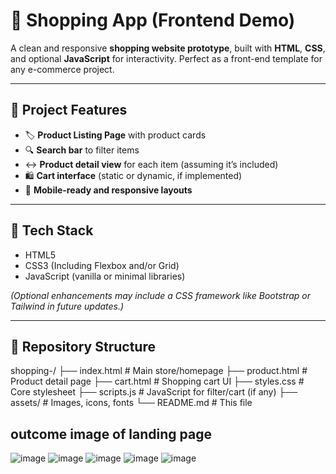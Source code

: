 # 🛒 Shopping App (Frontend Demo)

A clean and responsive **shopping website prototype**, built with **HTML**, **CSS**, and optional **JavaScript** for interactivity. Perfect as a front-end template for any e-commerce project.

---

## 🌟 Project Features

- 🏷️ **Product Listing Page** with product cards
- 🔍 **Search bar** to filter items
- ↔️ **Product detail view** for each item (assuming it’s included)
- 🛍️ **Cart interface** (static or dynamic, if implemented)
- 📱 **Mobile-ready and responsive layouts**

---

## 🧰 Tech Stack

- HTML5
- CSS3 (Including Flexbox and/or Grid)
- JavaScript (vanilla or minimal libraries)
  
*(Optional enhancements may include a CSS framework like Bootstrap or Tailwind in future updates.)*

---

## 📂 Repository Structure

shopping-/
├── index.html # Main store/homepage
├── product.html # Product detail page
├── cart.html # Shopping cart UI
├── styles.css # Core stylesheet
├── scripts.js # JavaScript for filter/cart (if any)
├── assets/ # Images, icons, fonts
└── README.md # This file

## outcome image of landing page
![image](https://github.com/user-attachments/assets/c04f9bd7-c39b-4fb1-8236-36d521a58a99)
![image](https://github.com/user-attachments/assets/21822144-fd39-41bf-a00e-001172cd2d50)
![image](https://github.com/user-attachments/assets/db05ba80-a57a-4b65-8a61-671db2203903)
![image](https://github.com/user-attachments/assets/b4310222-be2f-4bca-8843-3464f12c30df)
![image](https://github.com/user-attachments/assets/37d26ac9-83ac-4e8a-a931-b6b4cefa96d0)

